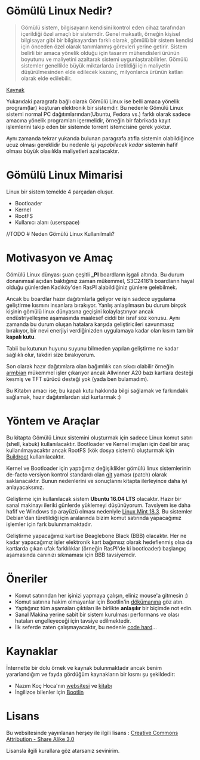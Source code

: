 # Gömülü Linux Nedir?

> Gömülü sistem, bilgisayarın kendisini kontrol eden cihaz tarafından içerildiği özel amaçlı bir sistemdir. Genel maksatlı, örneğin kişisel bilgisayar gibi bir bilgisayardan farklı olarak, gömülü bir sistem kendisi için önceden özel olarak tanımlanmış görevleri yerine getirir. Sistem belirli bir amaca yönelik olduğu için tasarım mühendisleri ürünün boyutunu ve maliyetini azaltarak sistemi uygunlaştırabilirler. Gömülü sistemler genellikle büyük miktarlarda üretildiği için maliyetin düşürülmesinden elde edilecek kazanç, milyonlarca ürünün katları olarak elde edilebilir.

[Kaynak](http://www.wikizero.biz/index.php?q=aHR0cHM6Ly90ci53aWtpcGVkaWEub3JnL3dpa2kvRyVDMyVCNm0lQzMlQkNsJUMzJUJDX3Npc3RlbQ"alt")

Yukarıdaki paragrafa bağlı olarak Gömülü Linux ise belli amaca yönelik program(lar) koşturan elektronik bir sistemdir. Bu nedenle Gömülü Linux sistemi normal PC dağıtımlarından(Ubuntu, Fedora vs.) farklı olarak sadece amacına yönelik programları içermelidir, örneğin bir fabrikada kayıt işlemlerini takip eden bir sistemde torrent istemcisine gerek yoktur. 

Aynı zamanda tekrar yukarıda bulunan paragrafa atıfla sistemin olabildiğince ucuz olması gereklidir bu nedenle *işi yapabilecek kadar* sistemin hafif olması büyük olasılıkla maliyetleri azaltacaktır. 

# Gömülü Linux Mimarisi

Linux bir sistem temelde 4 parçadan oluşur. 

* Bootloader
* Kernel 
* RootFS
* Kullanıcı alanı (userspace)

//TODO # Neden Gömülü Linux Kullanılmalı?

# Motivasyon ve Amaç

Gömülü Linux dünyası şuan çeşitli **_PI** boardların işgali altında. Bu durum donanımsal açıdan baktığınız zaman mükemmel, S3C2416'lı boardların hayal olduğu günlerden Kadıköy'den RasPI alabildiğiniz günlere gelebilmek.

Ancak bu boardlar hazır dağıtımlarla geliyor ve işin sadece uygulama geliştirme kısmını insanlara bırakıyor. Yanlış anlaşılmasın bu durum birçok kişinin gömülü linux dünyasına geçişini kolaylaştırıyor ancak endüstriyelleşme aşamasında maalesef ciddi bir israf söz konusu. Aynı zamanda bu durum oluşan hatalara karşıda geliştiricileri savunmasız bırakıyor, bir nevi enerjiyi verdiğinizden uygulamaya kadar olan kısım tam bir **kapalı kutu**. 

Tabii bu kutunun huyunu suyunu bilmeden yapılan geliştirme ne kadar sağlıklı olur, takdiri size bırakıyorum.

Son olarak hazır dağıtımlara olan bağımlılık can sıkıcı olabilir örneğin [armbian](https://www.armbian.com/) mükemmel işler çıkarıyor ancak Allwinner A20 bazı kartlara desteği kesmiş ve TFT sürücü desteği yok (yada ben bulamadım).

Bu Kitabın amacı ise; bu kapalı kutu hakkında bilgi sağlamak ve farkındalık sağlamak, hazır dağıtımlardan sizi kurtarmak :) 

# Yöntem ve Araçlar

Bu kitapta Gömülü Linux sistemini oluşturmak için sadece Linux komut satırı (shell, kabuk) kullanılacaktır. Bootloader ve Kernel imajları için özel bir araç kullanılmayacaktır ancak RootFS (kök dosya sistemi) oluşturmak için [Buildroot](https://buildroot.org) kullanılacaktır. 

Kernel ve Bootloader için yaptığımız değişiklikler gömülü linux sistemlerinin de-facto versiyon kontrol standardı olan [git](https://git-scm.com/) yaması (patch) olarak saklanacaktır. Bunun nedenlerini ve sonuçlarını kitapta ilerleyince daha iyi anlayacaksınız. 

Geliştirme için kullanılacak sistem **Ubuntu 16.04 LTS** olacaktır. Hazır bir sanal makinayı ileriki günlerde yüklemeyi düşünüyorum. Tavsiyem ise daha hafif ve Windows tip arayüzü olması nedeniyle [Linux Mint 18.3](https://linuxmint.com/). Bu sistemler Debian'dan türetildiği için aralarında bizim komut satırında yapacağımız işlemler için fark bulunmamaktadır. 

Geliştirme yapacağımız kart ise Beaglebone Black (BBB) olacaktır. Her ne kadar yapacağımız işler elektronik kart bağımsız olarak hedeflenmiş olsa da kartlarda çıkan ufak farklılıklar (örneğin RasPI'de ki bootloader) başlangıç aşamasında canınızı sıkmaması için BBB tavsiyemdir. 

# Öneriler

* Komut satırından her işinizi yapmaya çalışın, eliniz mouse'a gitmesin :)
* Komut satırına hakim olmayanlar için Bootlin'in [dökümanına](https://bootlin.com/doc/legacy/command-line/command_memento.pdf) göz atın.
* Yaptığınız tüm aşamaları çıktıları ile birlikte **anlaşılır** bir biçimde not edin. 
* Sanal Makina yerine sabit bir sistem kurulması performans ve olası hataları engelleyeceği için tavsiye edilmektedir.
* İlk seferde zaten çalışmayacaktır, bu nedenle [code hard](https://24t9d72kcs873my15o9hr1pu-wpengine.netdna-ssl.com/wp-content/uploads/2014/12/06-programming-coding-is-hell.png)...

# Kaynaklar

İnternette bir dolu örnek ve kaynak bulunmaktadır ancak benim yararlandığım ve fayda gördüğüm kaynakların bir kısmı şu şekildedir:

* Nazım Koç Hoca'nın [websitesi](http://www.ucanlinux.com/) ve [kitabı](https://www.idefix.com/kitap/gomulu-linux-sistemleri/nazim-koc/egitim-basvuru/bilgisayar/urunno=0000000374677)
* İngilizce bilenler için [Bootlin](https://bootlin.com/) 

# Lisans

Bu websitesinde yayınlanan herşey ile ilgili lisans : [Creative Commons Attribution - Share Alike 3.0](https://creativecommons.org/licenses/by-sa/3.0/)

Lisansla ilgili kurallara göz atarsanız sevinirim.

